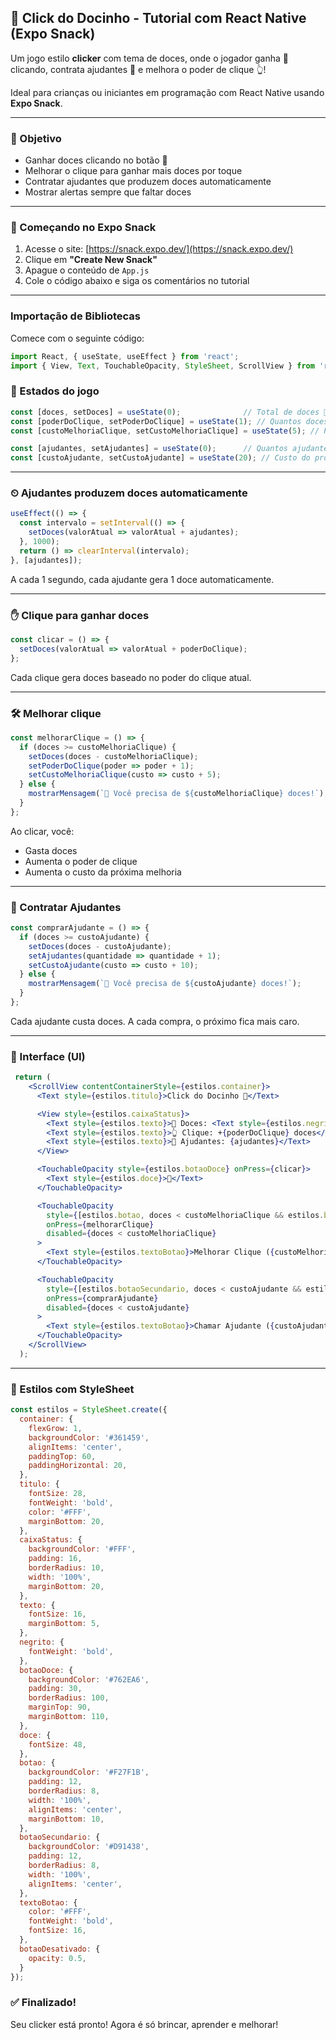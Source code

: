 ## 🍭 Click do Docinho - Tutorial com React Native (Expo Snack)

Um jogo estilo **clicker** com tema de doces, onde o jogador ganha 🍬 clicando, contrata ajudantes 🧸 e melhora o poder de clique 👆!

Ideal para crianças ou iniciantes em programação com React Native usando **Expo Snack**.

---

### 🎯 Objetivo

- Ganhar doces clicando no botão 🍭  
- Melhorar o clique para ganhar mais doces por toque  
- Contratar ajudantes que produzem doces automaticamente  
- Mostrar alertas sempre que faltar doces

---

### 🚀 Começando no Expo Snack

1. Acesse o site: [https://snack.expo.dev/](https://snack.expo.dev/)
2. Clique em **"Create New Snack"**
3. Apague o conteúdo de `App.js`
4. Cole o código abaixo e siga os comentários no tutorial

---
### Importação de Bibliotecas

Comece com o seguinte código:

``` jsx
import React, { useState, useEffect } from 'react';
import { View, Text, TouchableOpacity, StyleSheet, ScrollView } from 'react-native';
```

### 🧠 Estados do jogo

```jsx
const [doces, setDoces] = useState(0);              // Total de doces 🍬
const [poderDoClique, setPoderDoClique] = useState(1); // Quantos doces ganhamos por clique
const [custoMelhoriaClique, setCustoMelhoriaClique] = useState(5); // Preço para melhorar o clique

const [ajudantes, setAjudantes] = useState(0);      // Quantos ajudantes temos
const [custoAjudante, setCustoAjudante] = useState(20); // Custo do próximo ajudante
```

---

### ⏲ Ajudantes produzem doces automaticamente

```jsx
useEffect(() => {
  const intervalo = setInterval(() => {
    setDoces(valorAtual => valorAtual + ajudantes);
  }, 1000);
  return () => clearInterval(intervalo);
}, [ajudantes]);
```

A cada 1 segundo, cada ajudante gera 1 doce automaticamente.

---

### ✋ Clique para ganhar doces

``` jsx
const clicar = () => {
  setDoces(valorAtual => valorAtual + poderDoClique);
};
```

Cada clique gera doces baseado no poder do clique atual.

---

### 🛠 Melhorar clique

``` jsx
const melhorarClique = () => {
  if (doces >= custoMelhoriaClique) {
    setDoces(doces - custoMelhoriaClique);
    setPoderDoClique(poder => poder + 1);
    setCustoMelhoriaClique(custo => custo + 5);
  } else {
    mostrarMensagem(`🍬 Você precisa de ${custoMelhoriaClique} doces!`);
  }
};
```

Ao clicar, você:

- Gasta doces
- Aumenta o poder de clique
- Aumenta o custo da próxima melhoria

---

### 🧸 Contratar Ajudantes

``` jsx 
const comprarAjudante = () => {
  if (doces >= custoAjudante) {
    setDoces(doces - custoAjudante);
    setAjudantes(quantidade => quantidade + 1);
    setCustoAjudante(custo => custo + 10);
  } else {
    mostrarMensagem(`👦 Você precisa de ${custoAjudante} doces!`);
  }
};
```

Cada ajudante custa doces. A cada compra, o próximo fica mais caro.

---

### 🧁 Interface (UI)

``` jsx
 return (
    <ScrollView contentContainerStyle={estilos.container}>
      <Text style={estilos.titulo}>Click do Docinho 🍭</Text>

      <View style={estilos.caixaStatus}>
        <Text style={estilos.texto}>🍬 Doces: <Text style={estilos.negrito}>{doces}</Text></Text>
        <Text style={estilos.texto}>👆 Clique: +{poderDoClique} doces</Text>
        <Text style={estilos.texto}>🧸 Ajudantes: {ajudantes}</Text>
      </View>

      <TouchableOpacity style={estilos.botaoDoce} onPress={clicar}>
        <Text style={estilos.doce}>🍭</Text>
      </TouchableOpacity>

      <TouchableOpacity
        style={[estilos.botao, doces < custoMelhoriaClique && estilos.botaoDesativado]}
        onPress={melhorarClique}
        disabled={doces < custoMelhoriaClique}
      >
        <Text style={estilos.textoBotao}>Melhorar Clique ({custoMelhoriaClique} doces)</Text>
      </TouchableOpacity>

      <TouchableOpacity
        style={[estilos.botaoSecundario, doces < custoAjudante && estilos.botaoDesativado]} // se não tiver doces suficientes para comprar um ajudante, desativa o botão
        onPress={comprarAjudante}
        disabled={doces < custoAjudante}
      >
        <Text style={estilos.textoBotao}>Chamar Ajudante ({custoAjudante} doces)</Text>
      </TouchableOpacity>
    </ScrollView>
  );
```

---

### 🎨 Estilos com StyleSheet

``` jsx
const estilos = StyleSheet.create({
  container: {
    flexGrow: 1,
    backgroundColor: '#361459',
    alignItems: 'center',
    paddingTop: 60,
    paddingHorizontal: 20,
  },
  titulo: {
    fontSize: 28,
    fontWeight: 'bold',
    color: '#FFF',
    marginBottom: 20,
  },
  caixaStatus: {
    backgroundColor: '#FFF',
    padding: 16,
    borderRadius: 10,
    width: '100%',
    marginBottom: 20,
  },
  texto: {
    fontSize: 16,
    marginBottom: 5,
  },
  negrito: {
    fontWeight: 'bold',
  },
  botaoDoce: {
    backgroundColor: '#762EA6',
    padding: 30,
    borderRadius: 100,
    marginTop: 90,
    marginBottom: 110,
  },
  doce: {
    fontSize: 48,
  },
  botao: {
    backgroundColor: '#F27F1B',
    padding: 12,
    borderRadius: 8,
    width: '100%',
    alignItems: 'center',
    marginBottom: 10,
  },
  botaoSecundario: {
    backgroundColor: '#D91438',
    padding: 12,
    borderRadius: 8,
    width: '100%',
    alignItems: 'center',
  },
  textoBotao: {
    color: '#FFF',
    fontWeight: 'bold',
    fontSize: 16,
  },
  botaoDesativado: {
    opacity: 0.5,
  }
});
```

### ✅ Finalizado!

Seu clicker está pronto! Agora é só brincar, aprender e melhorar!
